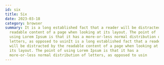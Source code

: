 ```yaml
---
id: six
title: Six
date: 2023-03-18
category: browser
summary: It is a long established fact that a reader will be distracted by the
  readable content of a page when looking at its layout. The point of
  using Lorem Ipsum is that it has a more-or-less normal distribution of
  letters, as opposed to usinIt is a long established fact that a reader
  will be distracted by the readable content of a page when looking at
  its layout. The point of using Lorem Ipsum is that it has a
  more-or-less normal distribution of letters, as opposed to usin
---
```

